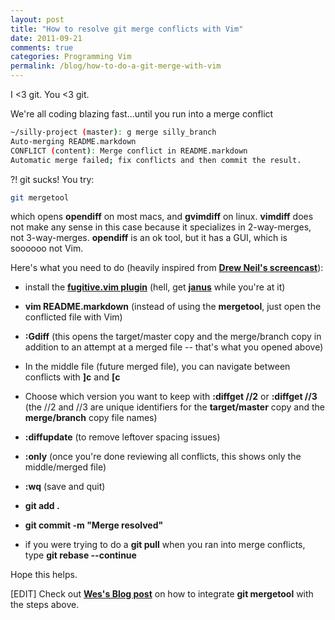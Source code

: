 ```yaml
---
layout: post
title: "How to resolve git merge conflicts with Vim"
date: 2011-09-21
comments: true
categories: Programming Vim
permalink: /blog/how-to-do-a-git-merge-with-vim
---
```


I <3 git. You <3 git. 

We're all coding blazing fast...until you run into a merge conflict

```bash
~/silly-project (master): g merge silly_branch
Auto-merging README.markdown
CONFLICT (content): Merge conflict in README.markdown
Automatic merge failed; fix conflicts and then commit the result.
```

?! git sucks!
You try:

```bash
git mergetool
```

which opens **opendiff** on most macs, and **gvimdiff** on linux. **vimdiff** does not make any sense in this case because it specializes in 2-way-merges, not 3-way-merges. **opendiff** is an ok tool, but it has a GUI, which is soooooo not Vim. 

Here's what you need to do (heavily inspired from **[Drew Neil's screencast](http://vimcasts.org/e/33)**):

-  install the **[fugitive.vim plugin](https://github.com/tpope/vim-fugitive)** (hell, get **[janus](https://github.com/carlhuda/janus)** while you're at it)

-  **vim README.markdown** (instead of using the **mergetool**, just open the conflicted file with Vim)

-  **:Gdiff** (this opens the target/master copy and the merge/branch copy in addition to an attempt at a merged file -- that's what you opened above)

-  In the middle file (future merged file), you can navigate between conflicts with **]c** and **[c**

-  Choose which version you want to keep with **:diffget //2** or **:diffget //3** (the //2 and //3 are unique identifiers for the **target/master** copy and the **merge/branch** copy file names)

-  **:diffupdate** (to remove leftover spacing issues) 

-  **:only** (once you're done reviewing all conflicts, this shows only the middle/merged file)

-  **:wq** (save and quit)

-  **git add .**

-  **git commit -m "Merge resolved"**

-  if you were trying to do a **git pull** when you ran into merge conflicts, type **git rebase --continue**

Hope this helps.

[EDIT] Check out **[Wes's Blog post](http://devblog.policystat.com/blog/using-vim-as-your-git-mergetool/)** on how to integrate **git mergetool** with the steps above.

